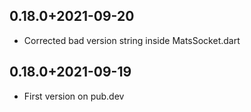 ## 0.18.0+2021-09-20

* Corrected bad version string inside MatsSocket.dart

## 0.18.0+2021-09-19

* First version on pub.dev